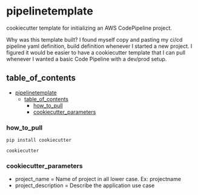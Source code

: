 
# pipelinetemplate
cookiecutter template for initializing an AWS CodePipeline project.

Why was this template built? I found myself copy and pasting my ci/cd
pipeline yaml definition, build definition whenever I started a new project.
I figured it would be easier to have a cookiecutter template that I can pull
whenever I wanted a basic Code Pipeline with a dev/prod setup.


## table_of_contents
- [pipelinetemplate](#pipelinetemplate)
  - [table_of_contents](#table_of_contents)
    - [how_to_pull](#how_to_pull)
    - [cookiecutter_parameters](#cookiecutter_parameters)


### how_to_pull

```
pip install cookiecutter

cookiecutter 
```

### cookiecutter_parameters

- project_name = Name of project in all lower case. Ex: projectname
- project_description = Describe the application use case